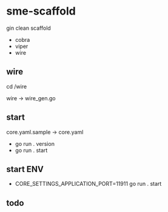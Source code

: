 # sme-scaffold

gin clean scaffold

- cobra
- viper
- wire

## wire

cd /wire

wire -> wire_gen.go

## start

core.yaml.sample -> core.yaml

- go run . version
- go run . start

## start ENV

- CORE_SETTINGS_APPLICATION_PORT=11911 go run . start

## todo
